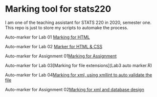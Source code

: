 # Marking tool for stats220
I am one of the teaching assistant for STATS 220 in 2020, semester one. This repo is just to store my scripts to automake the process.

Auto-marker for Lab 01 [Marking for HTML](A01R.R)

Auto-marker for Lab 02 [Marker for HTML & CSS](Lab02Marker.R)

Auto-marker for Assignment 01[Marking for Assignment](Assign01Marker.R)

Auto-marker for Lab 03[Marking for file extensions](Lab3 auto marker.R)

Auto-marker for Lab 04[Marking for xml, using xmllint to auto validate the file](lab04marker.R)

Auto-marker for Assignment 02[Marking for xml and database design](A02marker.R)
